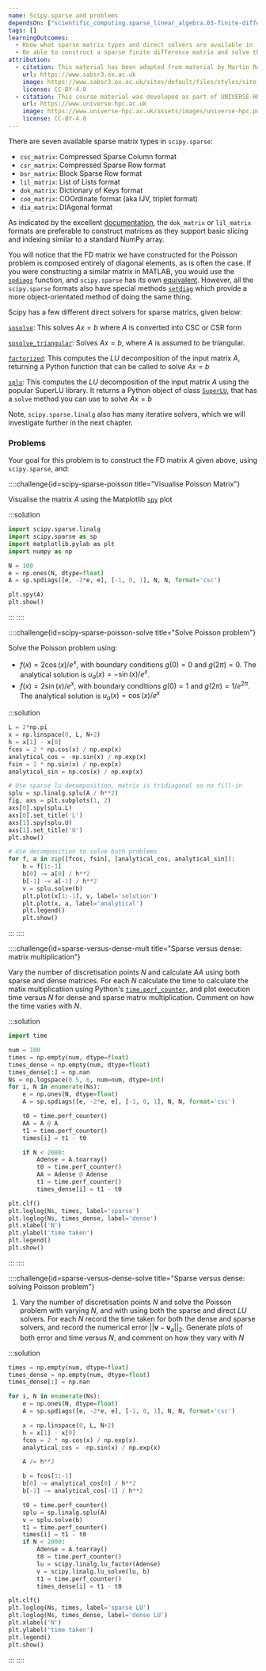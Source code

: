 ```yaml
---
name: Scipy.sparse and problems
dependsOn: ["scientific_computing.sparse_linear_algebra.03-finite-difference"]
tags: []
learningOutcomes:
  - Know what sparse matrix types and direct solvers are available in `scipy.sparse`.
  - Be able to construct a sparse finite difference matrix and solve this using `scipy.sparse`.
attribution:
  - citation: This material has been adapted from material by Martin Robinson from the "Scientific Computing" module of the SABS R³ Center for Doctoral Training.
    url: https://www.sabsr3.ox.ac.uk
    image: https://www.sabsr3.ox.ac.uk/sites/default/files/styles/site_logo/public/styles/site_logo/public/sabsr3/site-logo/sabs_r3_cdt_logo_v3_111x109.png
    license: CC-BY-4.0
  - citation: This course material was developed as part of UNIVERSE-HPC, which is funded through the SPF ExCALIBUR programme under grant number EP/W035731/1
    url: https://www.universe-hpc.ac.uk
    image: https://www.universe-hpc.ac.uk/assets/images/universe-hpc.png
    license: CC-BY-4.0
---
```


There are seven available sparse matrix types in `scipy.sparse`:

- `csc_matrix`: Compressed Sparse Column format
- `csr_matrix`: Compressed Sparse Row format
- `bsr_matrix`: Block Sparse Row format
- `lil_matrix`: List of Lists format
- `dok_matrix`: Dictionary of Keys format
- `coo_matrix`: COOrdinate format (aka IJV, triplet format)
- `dia_matrix`: DIAgonal format

As indicated by the excellent
[documentation](https://docs.scipy.org/doc/scipy/reference/sparse.html), the
`dok_matrix` or `lil_matrix` formats are preferable to construct matrices as they
support basic slicing and indexing similar to a standard NumPy array.

You will notice that the FD matrix we have constructed for the Poisson problem is
composed entirely of diagonal elements, as is often the case. If you were constructing a
similar matrix in MATLAB, you would use the
[`spdiags`](https://uk.mathworks.com/help/matlab/ref/spdiags.html) function, and
`scipy.sparse` has its own
[equivalent](https://docs.scipy.org/doc/scipy/reference/generated/scipy.sparse.spdiags.html).
However, all the `scipy.sparse` formats also have special methods
[`setdiag`](https://docs.scipy.org/doc/scipy/reference/generated/scipy.sparse.lil_matrix.setdiag.html)
which provide a more object-orientated method of doing the same thing.

Scipy has a few different direct solvers for sparse matrics, given below:

[`spsolve`](https://docs.scipy.org/doc/scipy/reference/generated/scipy.sparse.linalg.spsolve.html#scipy.sparse.linalg.spsolve):
This solves $Ax=b$ where $A$ is converted into CSC or CSR form

[`spsolve_triangular`](https://docs.scipy.org/doc/scipy/reference/generated/scipy.sparse.linalg.spsolve_triangular.html#scipy.sparse.linalg.spsolve_triangular):
Solves $Ax=b$, where $A$ is assumed to be triangular.

[`factorized`](https://docs.scipy.org/doc/scipy/reference/generated/scipy.sparse.linalg.factorized.html#scipy.sparse.linalg.factorized):
This computes the $LU$ decomposition of the input matrix $A$, returning a Python
function that can be called to solve $Ax = b$

[`splu`](https://docs.scipy.org/doc/scipy/reference/generated/scipy.sparse.linalg.splu.html#scipy.sparse.linalg.splu):
This computes the $LU$ decomposition of the input matrix $A$ using the popular SuperLU
library. It returns a Python object of class
[`SuperLU`](https://docs.scipy.org/doc/scipy/reference/generated/scipy.sparse.linalg.SuperLU.html#scipy.sparse.linalg.SuperLU),
that has a `solve` method you can use to solve $Ax = b$

Note, `scipy.sparse.linalg` also has many iterative solvers, which we will investigate
further in the next chapter.

### Problems

Your goal for this problem is to construct the FD matrix $A$ given above, using
`scipy.sparse`, and:

::::challenge{id=scipy-sparse-poisson title="Visualise Poisson Matrix"}

Visualise the matrix $A$ using the Matplotlib [`spy`](https://matplotlib.org/3.1.1/api/_as_gen/matplotlib.pyplot.spy.html) plot

:::solution

```python
import scipy.sparse.linalg
import scipy.sparse as sp
import matplotlib.pylab as plt
import numpy as np

N = 100
e = np.ones(N, dtype=float)
A = sp.spdiags([e, -2*e, e], [-1, 0, 1], N, N, format='csc')

plt.spy(A)
plt.show()
```

:::
::::

::::challenge{id=scipy-sparse-poisson-solve title="Solve Poisson problem"}

Solve the Poisson problem using:

- $f(x) = 2 \cos(x) / e^x$, with boundary conditions $g(0) = 0$ and $g(2 \pi)=0$. The
  analytical solution is $u_{a}(x) = -\sin(x) / e^x$.
- $f(x) = 2 \sin(x) / e^x$, with boundary conditions $g(0) = 1$ and $g(2 \pi)=1 / e^{2
    \pi}$. The analytical solution is $u_{a}(x) = \cos(x) / e^x$

:::solution

```python
L = 2*np.pi
x = np.linspace(0, L, N+2)
h = x[1] - x[0]
fcos = 2 * np.cos(x) / np.exp(x)
analytical_cos = -np.sin(x) / np.exp(x)
fsin = 2 * np.sin(x) / np.exp(x)
analytical_sin = np.cos(x) / np.exp(x)

# Use sparse lu decomposition, matrix is tridiagonal so no fill-in
splu = sp.linalg.splu(A / h**2)
fig, axs = plt.subplots(1, 2)
axs[0].spy(splu.L)
axs[0].set_title('L')
axs[1].spy(splu.U)
axs[1].set_title('U')
plt.show()

# Use decomposition to solve both problems
for f, a in zip([fcos, fsin], [analytical_cos, analytical_sin]):
    b = f[1:-1]
    b[0] -= a[0] / h**2
    b[-1] -= a[-1] / h**2
    v = splu.solve(b)
    plt.plot(x[1:-1], v, label='solution')
    plt.plot(x, a, label='analytical')
    plt.legend()
    plt.show()
```

:::
::::

::::challenge{id=sparse-versus-dense-mult title="Sparse versus dense: matrix multiplication"}

Vary the number of discretisation points $N$ and calculate $AA$ using both sparse and
dense matrices. For each $N$ calculate the time to calculate the matix
multiplicatiion using Python's
[`time.perf_counter`](https://docs.python.org/3/library/time.html#time.perf_counter),
and plot execution time versus $N$ for dense and sparse matrix multiplication.
Comment on how the time varies with $N$.

:::solution

```python
import time

num = 100
times = np.empty(num, dtype=float)
times_dense = np.empty(num, dtype=float)
times_dense[:] = np.nan
Ns = np.logspace(0.5, 6, num=num, dtype=int)
for i, N in enumerate(Ns):
    e = np.ones(N, dtype=float)
    A = sp.spdiags([e, -2*e, e], [-1, 0, 1], N, N, format='csc')

    t0 = time.perf_counter()
    AA = A @ A
    t1 = time.perf_counter()
    times[i] = t1 - t0

    if N < 2000:
        Adense = A.toarray()
        t0 = time.perf_counter()
        AA = Adense @ Adense
        t1 = time.perf_counter()
        times_dense[i] = t1 - t0

plt.clf()
plt.loglog(Ns, times, label='sparse')
plt.loglog(Ns, times_dense, label='dense')
plt.xlabel('N')
plt.ylabel('time taken')
plt.legend()
plt.show()
```

:::
::::

::::challenge{id=sparse-versus-dense-solve title="Sparse versus dense: solving Poisson problem"}

1. Vary the number of discretisation points $N$ and solve the Poisson problem with
   varying $N$, and with using both the sparse and direct $LU$ solvers. For each $N$
   record the time taken for both the dense and sparse solvers, and record the numerical
   error $||\mathbf{v} - \mathbf{v}_a||_2$. Generate plots of both error and time versus
   $N$, and comment on how they vary with $N$

:::solution

```python
times = np.empty(num, dtype=float)
times_dense = np.empty(num, dtype=float)
times_dense[:] = np.nan

for i, N in enumerate(Ns):
    e = np.ones(N, dtype=float)
    A = sp.spdiags([e, -2*e, e], [-1, 0, 1], N, N, format='csc')

    x = np.linspace(0, L, N+2)
    h = x[1] - x[0]
    fcos = 2 * np.cos(x) / np.exp(x)
    analytical_cos = -np.sin(x) / np.exp(x)

    A /= h**2

    b = fcos[1:-1]
    b[0] -= analytical_cos[0] / h**2
    b[-1] -= analytical_cos[-1] / h**2

    t0 = time.perf_counter()
    splu = sp.linalg.splu(A)
    v = splu.solve(b)
    t1 = time.perf_counter()
    times[i] = t1 - t0
    if N < 2000:
        Adense = A.toarray()
        t0 = time.perf_counter()
        lu = scipy.linalg.lu_factor(Adense)
        v = scipy.linalg.lu_solve(lu, b)
        t1 = time.perf_counter()
        times_dense[i] = t1 - t0

plt.clf()
plt.loglog(Ns, times, label='sparse LU')
plt.loglog(Ns, times_dense, label='dense LU')
plt.xlabel('N')
plt.ylabel('time taken')
plt.legend()
plt.show()
```

:::
::::
